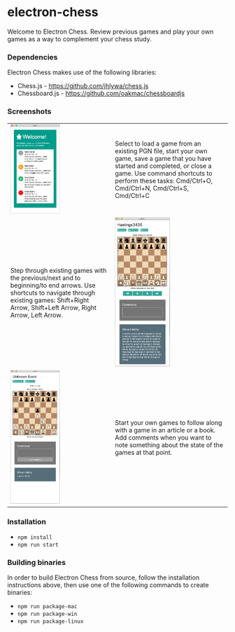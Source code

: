 # electron-chess

Welcome to Electron Chess. Review previous games and play your own games as a way to complement your chess study.

### Dependencies

Electron Chess makes use of the following libraries:

- Chess.js - <https://github.com/jhlywa/chess.js>
- Chessboard.js - <https://github.com/oakmac/chessboardjs>

### Screenshots

<table border="0">
    <tr>
        <td>
            <img alt="Landing screen" src="screenshots/landing.png" width="50%" />
        </td>
        <td>
            Select to load a game from an existing PGN file, start your own game, save a game that you have started and completed, or close a game. Use command shortcuts to perform these tasks: Cmd/Ctrl+O, Cmd/Ctrl+N, Cmd/Ctrl+S, Cmd/Ctrl+C
        </td>
    </tr>
    <tr>
        <td>
            Step through existing games with the previous/next and to beginning/to end arrows. Use shortcuts to navigate through existing games: Shift+Right Arrow, Shift+Left Arrow, Right Arrow, Left Arrow.
        </td>
        <td>
            <img alt="Load existing games" src="screenshots/load-game.png" width="50%" />
        </td>
    </tr>
    <tr>
        <td>
            <img alt="Play your own games" src="screenshots/new-game.png" width="50%" />
        </td>
        <td>
            Start your own games to follow along with a game in an article or a book. Add comments when you want to note something about the state of the games at that point.
        </td>
    </tr>
</table>

### Installation

- `npm install`
- `npm run start`

### Building binaries

In order to build Electron Chess from source, follow the installation instructions above, then use one of the following commands to create binaries:

- `npm run package-mac`
- `npm run package-win`
- `npm run package-linux`
